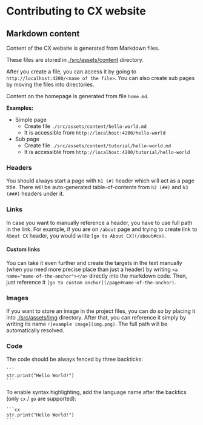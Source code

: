 # Contributing to CX website

## Markdown content

Content of the CX website is generated from Markdown files.

These files are stored in [./src/assets/content](./src/assets/content) directory.

After you create a file, you can access it by going to `http://localhost:4200/<name of the file>`.
You can also create sub pages by moving the files into directories.

Content on the homepage is generated from file `home.md`.

**Examples:**

- Simple page
  - Create file `./src/assets/content/hello-world.md`
  - It is accessible from `http://localhost:4200/hello-world`
- Sub page
  - Create file `./src/assets/content/tutorial/hello-world.md`
  - It is accessible from `http://localhost:4200/tutorial/hello-world`

### Headers

You should always start a page with `h1 (#)` header which will act as a page title.
There will be auto-generated table-of-contents from `h2 (##)` and `h3 (###)` headers under it.

### Links

In case you want to manually reference a header, you have to use full path in the link.
For example, if you are on `/about` page and trying to create link to `About CX` header, you would write `[go to About CX](/about#cx)`.

#### Custom links

You can take it even further and create the targets in the text manually (when you need more precise place than just a header) by writing `<a name="name-of-the-anchor"></a>` directly into the markdown code.
Then, just reference it `[go to custom anchor](/page#name-of-the-anchor)`.

### Images

If you want to store an image in the project files, you can do so by placing it into [./src/assets/img](./src/assets/img) directory.
After that, you can reference it simply by writing its name `![example image](img.png)`. The full path will be automatically resolved.

### Code

The code should be always fenced by three backticks:

    ```
    str.print("Hello World!")
    ```

To enable syntax highlighting, add the language name after the backtics (only `cx` / `go` are supported):

    ```cx
    str.print("Hello World!")
    ```
